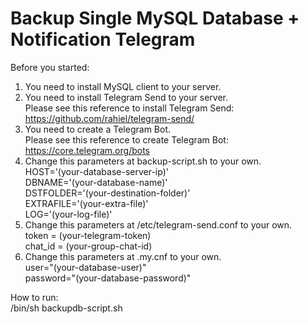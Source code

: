 # Backup Single MySQL Database + Notification Telegram

Before you started: <br />
1. You need to install MySQL client to your server. <br />
2. You need to install Telegram Send to your server. <br />
   Please see this reference to install Telegram Send: https://github.com/rahiel/telegram-send/ <br />
3. You need to create a Telegram Bot. <br />
   Please see this reference to create Telegram Bot: https://core.telegram.org/bots <br />
4. Change this parameters at backup-script.sh to your own. <br />
   HOST='(your-database-server-ip)' <br />
   DBNAME='(your-database-name)' <br />
   DSTFOLDER='(your-destination-folder)' <br />
   EXTRAFILE='(your-extra-file)' <br />
   LOG='(your-log-file)' <br />
5. Change this parameters at /etc/telegram-send.conf to your own. <br />
   token = (your-telegram-token) <br />
   chat_id = (your-group-chat-id) <br />
6. Change this parameters at .my.cnf to your own. <br />
   user="(your-database-user)" <br />
   password="(your-database-password)" <br />

How to run: <br />
/bin/sh backupdb-script.sh

